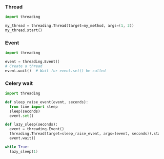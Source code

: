 ---
---

### Thread
```python
import threading

my_thread = threading.Thread(target=my_method, args=(1, 2))
my_thread.start()
```

### Event
```python
import threading

event = threading.Event()
# Create a thread
event.wait()  # Wait for event.set() be called
```

### Celery wait
```python
import threading

def sleep_raise_event(event, seconds):
  from time import sleep
  sleep(seconds)
  event.set()

def lazy_sleep(seconds):
  event = threading.Event()
  threading.Thread(target=sleep_raise_event, args=(event, seconds)).start()
  event.wait()

while True:
  lazy_sleep(1)
```
